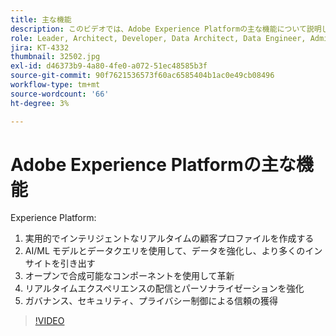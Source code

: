 ```yaml
---
title: 主な機能
description: このビデオでは、Adobe Experience Platformの主な機能について説明します。
role: Leader, Architect, Developer, Data Architect, Data Engineer, Admin, User
jira: KT-4332
thumbnail: 32502.jpg
exl-id: d46373b9-4a80-4fe0-a072-51ec48585b3f
source-git-commit: 90f7621536573f60ac6585404b1ac0e49cb08496
workflow-type: tm+mt
source-wordcount: '66'
ht-degree: 3%

---
```


# Adobe Experience Platformの主な機能

Experience Platform:

1. 実用的でインテリジェントなリアルタイムの顧客プロファイルを作成する
1. AI/ML モデルとデータクエリを使用して、データを強化し、より多くのインサイトを引き出す
1. オープンで合成可能なコンポーネントを使用して革新
1. リアルタイムエクスペリエンスの配信とパーソナライゼーションを強化
1. ガバナンス、セキュリティ、プライバシー制御による信頼の獲得

>[!VIDEO](https://video.tv.adobe.com/v/32502?quality=12&learn=on)

